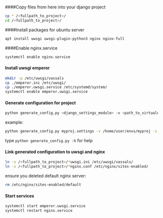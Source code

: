 ####Copy files from here into your django project
```bash
cp * /<fullpath_to_project>/
cd /<fullpath_to_project>/
```

####Install packages for ubuntu server
```bash
apt install uwsgi uwsgi-plugin-python3 nginx nginx-full
```

####Enable nginx.service
```bash
systemctl enable nginx.service
```

#### Install uwsgi emperor
```bash
mkdir -p /etc/uwsgi/vassals
cp ./emperor.ini /etc/uwsgi/
cp ./emperor.uwsgi.service /etc/systemd/system/
systemctl enable emperor.uwsgi.service
```


#### Generate configuration for project
```bash
python generate_config.py <django_settings_module> -v <path_to_virtualenv> -s <server_name>
```
example:
```bash
python generate_config.py myproj.settings -v /home/user/envs/myproj -s myproj.com
```
type `python generate_config.py -h` for help



#### Link generated configuration to uwsgi and nginx
```bash
ln -s /<fullpath_to_project>/*uwsgi.ini /etc/uwsgi/vassals/
ln -s /<fullpath_to_project>/*nginx.conf /etc/nginx/sites-enabled/
```

ensure you deleted default nginx server:
```bash
rm /etc/nginx/sites-enabled/default
```

#### Start services
```bash
systemctl start emperor.uwsgi.service
systemctl restart nginx.service
```

